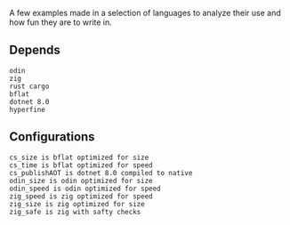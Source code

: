 A few examples made in a selection of languages to analyze their use and how fun they are to write in.

## Depends
```
odin
zig
rust cargo
bflat
dotnet 8.0
hyperfine
```
## Configurations
```
cs_size is bflat optimized for size
cs_time is bflat optimized for speed
cs_publishAOT is dotnet 8.0 compiled to native
odin_size is odin optimized for size
odin_speed is odin optimized for speed
zig_speed is zig optimized for speed
zig_size is zig optimized for size
zig_safe is zig with safty checks
```
